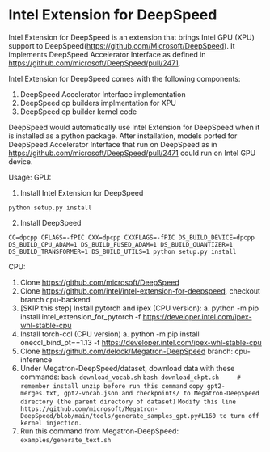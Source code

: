 # Intel Extension for DeepSpeed
Intel Extension for DeepSpeed is an extension that brings Intel GPU (XPU) support to DeepSpeed(https://github.com/Microsoft/DeepSpeed).  It implements DeepSpeed Accelerator Interface as defined in https://github.com/microsoft/DeepSpeed/pull/2471.

Intel Extension for DeepSpeed comes with the following components:
1. DeepSpeed Accelerator Interface implementation
2. DeepSpeed op builders implmentation for XPU
3. DeepSpeed op builder kernel code

DeepSpeed would automatically use Intel Extension for DeepSpeed when it is installed as a python package.   After installation, models ported for DeepSpeed Accelerator Interface that run on DeepSpeed as in https://github.com/microsoft/DeepSpeed/pull/2471 could run on Intel GPU device.

Usage:
GPU:
1. Install Intel Extension for DeepSpeed

`python setup.py install`

2. Install DeepSpeed

`CC=dpcpp CFLAGS=-fPIC CXX=dpcpp CXXFLAGS=-fPIC DS_BUILD_DEVICE=dpcpp DS_BUILD_CPU_ADAM=1 DS_BUILD_FUSED_ADAM=1 DS_BUILD_QUANTIZER=1 DS_BUILD_TRANSFORMER=1 DS_BUILD_UTILS=1 python setup.py install`

CPU:
1.	Clone https://github.com/microsoft/DeepSpeed
2.	Clone https://github.com/intel/intel-extension-for-deepspeed, checkout branch cpu-backend
3.	[SKIP this step] Install pytorch and ipex (CPU version):
a.	python -m pip install intel_extension_for_pytorch -f https://developer.intel.com/ipex-whl-stable-cpu
4.	Install torch-ccl (CPU version)
a.	python -m pip install oneccl_bind_pt==1.13 -f https://developer.intel.com/ipex-whl-stable-cpu
5.	Clone https://github.com/delock/Megatron-DeepSpeed branch: cpu-inference
6.	Under Megatron-DeepSpeed/dataset, download data with these commands:
    `bash download_vocab.sh`
    `bash download_ckpt.sh     # remember install unzip before run this command`
    `copy gpt2-merges.txt, gpt2-vocab.json and checkpoints/ to Megatron-DeepSpeed directory (the parent directory of dataset)`
    `Modify this line https://github.com/microsoft/Megatron-DeepSpeed/blob/main/tools/generate_samples_gpt.py#L160 to turn off kernel injection.`
7.	Run this command from Megatron-DeepSpeed:
    `examples/generate_text.sh`

